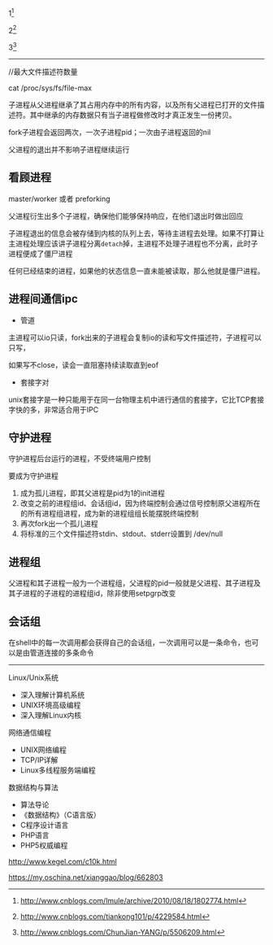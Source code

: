 
1[^1]

2[^2]

3[^3]




[^1]: http://www.cnblogs.com/lmule/archive/2010/08/18/1802774.html
[^2]: http://www.cnblogs.com/tiankong101/p/4229584.html
[^3]: http://www.cnblogs.com/ChunJian-YANG/p/5506209.html




---

//最大文件描述符数量

cat /proc/sys/fs/file-max






子进程从父进程继承了其占用内存中的所有内容，以及所有父进程已打开的文件描述符。其中继承的内存数据只有当子进程做修改时才真正发生一份拷贝。

fork子进程会返回两次，一次子进程pid；一次由子进程返回的nil

父进程的退出并不影响子进程继续运行

## 看顾进程

master/worker 或者 preforking

父进程衍生出多个子进程，确保他们能够保持响应，在他们退出时做出回应

子进程退出的信息会被存储到内核的队列上去，等待主进程去处理。如果不打算让主进程处理应该讲子进程分离`detach`掉，主进程不处理子进程也不分离，此时子进程便成了僵尸进程

任何已经结束的进程，如果他的状态信息一直未能被读取，那么他就是僵尸进程。



## 进程间通信ipc


- 管道

主进程可以io只读，fork出来的子进程会复制io的读和写文件描述符，子进程可以只写，

如果写不close，读会一直阻塞持续读取直到eof


- 套接字对

unix套接字是一种只能用于在同一台物理主机中进行通信的套接字，它比TCP套接字快的多，非常适合用于IPC


## 守护进程


守护进程后台运行的进程，不受终端用户控制

要成为守护进程

1. 成为孤儿进程，即其父进程是pid为1的init进程
2. 改变之前的进程组id、会话组id，因为终端控制会通过信号控制原父进程所在的所有进程组进程，成为新的进程组组长能摆脱终端控制
3. 再次fork出一个孤儿进程
4. 将标准的三个文件描述符stdin、stdout、stderr设置到 /dev/null

## 进程组

父进程和其子进程一般为一个进程组，父进程的pid一般就是父进程、其子进程及其子进程的子进程的进程组id，除非使用setpgrp改变

## 会话组

在shell中的每一次调用都会获得自己的会话组，一次调用可以是一条命令，也可以是由管道连接的多条命令








---











Linux/Unix系统

- 深入理解计算机系统
- UNIX环境高级编程
- 深入理解Linux内核

网络通信编程

- UNIX网络编程
- TCP/IP详解
- Linux多线程服务端编程

数据结构与算法

- 算法导论
- 《数据结构》（C语言版）
- C程序设计语言
- PHP语言
- PHP5权威编程


http://www.kegel.com/c10k.html

https://my.oschina.net/xianggao/blog/662803
